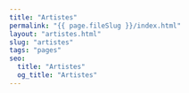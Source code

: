 ```yaml
---
title: "Artistes"
permalink: "{{ page.fileSlug }}/index.html"
layout: "artistes.html"
slug: "artistes"
tags: "pages"
seo:
  title: "Artistes"
  og_title: "Artistes"
---
```



